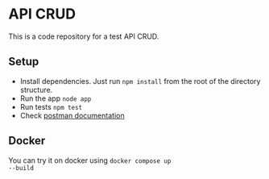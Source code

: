 # API CRUD

This is a code repository for a test API CRUD.

## Setup

* Install dependencies. Just run
<code>npm install</code>
from the root of the directory structure.
* Run the app
<code>node app</code>
* Run tests
<code>npm test</code>
* Check <a href='https://documenter.getpostman.com/view/2593620/Szt8fAgX'>postman documentation</a>

## Docker

You can try it on docker using
<code>docker compose up --build</code>


